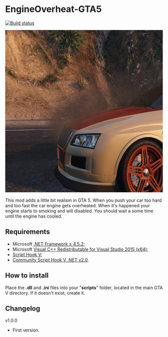 # EngineOverheat-GTA5
[![Build status](https://ci.appveyor.com/api/projects/status/c5isoly36gap2jea/branch/master?svg=true)](https://ci.appveyor.com/project/IncoCode/engineoverheat-gta5/branch/master)

<img src="img/poster.jpg" alt="alt text" width="650" height="520">

This mod adds a little bit realism in GTA 5. When you push your car too hard and too fast the car engine gets overheated. When it's happened your engine starts to smoking and will disabled. You should wait a some time until the engine has cooled.

Requirements 
--------------

- Microsoft [.NET Framework ≥ 4.5.2](https://www.microsoft.com/download/details.aspx?id=30653);
- Microsoft [Visual C++ Redistributable for Visual Studio 2015  (x64)](https://www.microsoft.com/download/details.aspx?id=48145);
- [Script Hook V](http://gtaforums.com/topic/788343-script-hook-v/);
- [Community Script Hook V .NET v2.0](https://github.com/crosire/scripthookvdotnet/releases/tag/v2.0).

How to install
--------------

Place the **.dll** and **.ini** files into your "**scripts**" folder, located in the main GTA V directory. If it doesn't exist, create it.

Changelog
--------------
v1.0.0
- First version.
